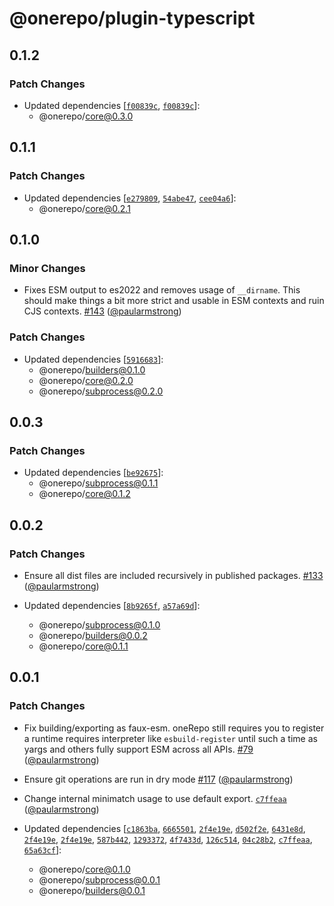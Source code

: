 # @onerepo/plugin-typescript

## 0.1.2

### Patch Changes

- Updated dependencies [[`f00839c`](https://github.com/paularmstrong/onerepo/commit/f00839c574102c54101370f09e2ffe70fb61f8d6), [`f00839c`](https://github.com/paularmstrong/onerepo/commit/f00839c574102c54101370f09e2ffe70fb61f8d6)]:
  - @onerepo/core@0.3.0

## 0.1.1

### Patch Changes

- Updated dependencies [[`e279809`](https://github.com/paularmstrong/onerepo/commit/e279809fcac4be0fe3d7622f3d2c7cca70d568d2), [`54abe47`](https://github.com/paularmstrong/onerepo/commit/54abe47ebe1eae9c6e70ea344b099b05b63621e2), [`cee04a6`](https://github.com/paularmstrong/onerepo/commit/cee04a62e60909bba1838314abcc909e2a531136)]:
  - @onerepo/core@0.2.1

## 0.1.0

### Minor Changes

- Fixes ESM output to es2022 and removes usage of `__dirname`. This should make things a bit more strict and usable in ESM contexts and ruin CJS contexts. [#143](https://github.com/paularmstrong/onerepo/pull/143) ([@paularmstrong](https://github.com/paularmstrong))

### Patch Changes

- Updated dependencies [[`5916683`](https://github.com/paularmstrong/onerepo/commit/59166834467f9bf3427c7bdca91776cc228e9002)]:
  - @onerepo/builders@0.1.0
  - @onerepo/core@0.2.0
  - @onerepo/subprocess@0.2.0

## 0.0.3

### Patch Changes

- Updated dependencies [[`be92675`](https://github.com/paularmstrong/onerepo/commit/be926755919bd80a78126acfe2d38421eceeb16d)]:
  - @onerepo/subprocess@0.1.1
  - @onerepo/core@0.1.2

## 0.0.2

### Patch Changes

- Ensure all dist files are included recursively in published packages. [#133](https://github.com/paularmstrong/onerepo/pull/133) ([@paularmstrong](https://github.com/paularmstrong))

- Updated dependencies [[`8b9265f`](https://github.com/paularmstrong/onerepo/commit/8b9265fedc1cb6f9bd3d62e5d8af71e40ba4bb51), [`a57a69d`](https://github.com/paularmstrong/onerepo/commit/a57a69d7813bd2f965b0f00af366204637b6f81e)]:
  - @onerepo/subprocess@0.1.0
  - @onerepo/builders@0.0.2
  - @onerepo/core@0.1.1

## 0.0.1

### Patch Changes

- Fix building/exporting as faux-esm. oneRepo still requires you to register a runtime requires interpreter like `esbuild-register` until such a time as yargs and others fully support ESM across all APIs. [#79](https://github.com/paularmstrong/onerepo/pull/79) ([@paularmstrong](https://github.com/paularmstrong))

- Ensure git operations are run in dry mode [#117](https://github.com/paularmstrong/onerepo/pull/117) ([@paularmstrong](https://github.com/paularmstrong))

- Change internal minimatch usage to use default export. [`c7ffeaa`](https://github.com/paularmstrong/onerepo/commit/c7ffeaa844500c214bcd1d9782281cec73bf936a) ([@paularmstrong](https://github.com/paularmstrong))

- Updated dependencies [[`c1863ba`](https://github.com/paularmstrong/onerepo/commit/c1863ba8a30455b6b43530a91b15c00cb1881052), [`6665501`](https://github.com/paularmstrong/onerepo/commit/66655015d6285b754a69fa9e453d81506de883f0), [`2f4e19e`](https://github.com/paularmstrong/onerepo/commit/2f4e19e1f798f34eb551bf17d7c91d4ca9d2b873), [`d502f2e`](https://github.com/paularmstrong/onerepo/commit/d502f2effe7c3448bc0143020778744ca71c5b1e), [`6431e8d`](https://github.com/paularmstrong/onerepo/commit/6431e8d33cba1304c0e275ce1c8eac4265c742b2), [`2f4e19e`](https://github.com/paularmstrong/onerepo/commit/2f4e19e1f798f34eb551bf17d7c91d4ca9d2b873), [`2f4e19e`](https://github.com/paularmstrong/onerepo/commit/2f4e19e1f798f34eb551bf17d7c91d4ca9d2b873), [`587b442`](https://github.com/paularmstrong/onerepo/commit/587b4425863c88487794622c6da95a0c4f3559ae), [`1293372`](https://github.com/paularmstrong/onerepo/commit/12933720aad9024d278fa2097ac4fac8bdab81eb), [`4f7433d`](https://github.com/paularmstrong/onerepo/commit/4f7433d9f8d6ee12d90a557d7639a8b2bf0c8b1f), [`126c514`](https://github.com/paularmstrong/onerepo/commit/126c5147d0bb2c4ed5bca2973dbce1ae3133cc3e), [`04c28b2`](https://github.com/paularmstrong/onerepo/commit/04c28b21b90a2f3306ecb2daacb81f59cadc9bdc), [`c7ffeaa`](https://github.com/paularmstrong/onerepo/commit/c7ffeaa844500c214bcd1d9782281cec73bf936a), [`65a63cf`](https://github.com/paularmstrong/onerepo/commit/65a63cf5783df271a569d1e62258e389c723b56b)]:
  - @onerepo/core@0.1.0
  - @onerepo/subprocess@0.0.1
  - @onerepo/builders@0.0.1

